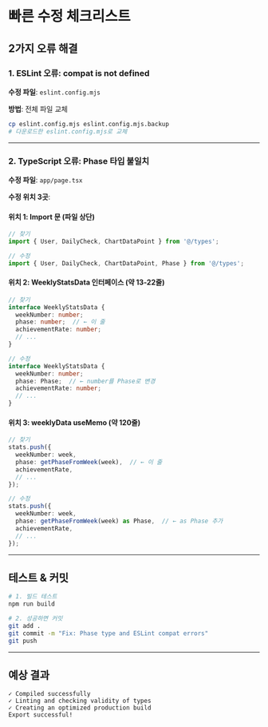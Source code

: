 # 빠른 수정 체크리스트

## 2가지 오류 해결

### 1. ESLint 오류: compat is not defined

**수정 파일**: `eslint.config.mjs`

**방법**: 전체 파일 교체
```bash
cp eslint.config.mjs eslint.config.mjs.backup
# 다운로드한 eslint.config.mjs로 교체
```

---

### 2. TypeScript 오류: Phase 타입 불일치

**수정 파일**: `app/page.tsx`

**수정 위치 3곳**:

#### 위치 1: Import 문 (파일 상단)
```typescript
// 찾기
import { User, DailyCheck, ChartDataPoint } from '@/types';

// 수정
import { User, DailyCheck, ChartDataPoint, Phase } from '@/types';
```

#### 위치 2: WeeklyStatsData 인터페이스 (약 13-22줄)
```typescript
// 찾기
interface WeeklyStatsData {
  weekNumber: number;
  phase: number;  // ← 이 줄
  achievementRate: number;
  // ...
}

// 수정
interface WeeklyStatsData {
  weekNumber: number;
  phase: Phase;  // ← number를 Phase로 변경
  achievementRate: number;
  // ...
}
```

#### 위치 3: weeklyData useMemo (약 120줄)
```typescript
// 찾기
stats.push({
  weekNumber: week,
  phase: getPhaseFromWeek(week),  // ← 이 줄
  achievementRate,
  // ...
});

// 수정
stats.push({
  weekNumber: week,
  phase: getPhaseFromWeek(week) as Phase,  // ← as Phase 추가
  achievementRate,
  // ...
});
```

---

## 테스트 & 커밋

```bash
# 1. 빌드 테스트
npm run build

# 2. 성공하면 커밋
git add .
git commit -m "Fix: Phase type and ESLint compat errors"
git push
```

---

## 예상 결과

```
✓ Compiled successfully
✓ Linting and checking validity of types
✓ Creating an optimized production build
Export successful!
```
